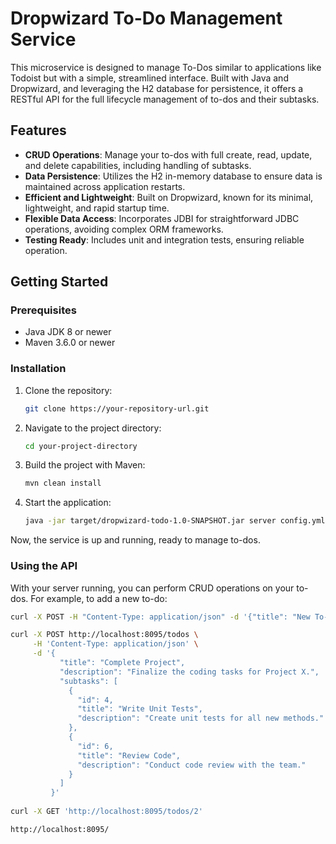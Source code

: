 # Dropwizard To-Do Management Service

This microservice is designed to manage To-Dos similar to applications like Todoist but with a simple, streamlined interface. Built with Java and Dropwizard, and leveraging the H2 database for persistence, it offers a RESTful API for the full lifecycle management of to-dos and their subtasks.

## Features

- **CRUD Operations**: Manage your to-dos with full create, read, update, and delete capabilities, including handling of subtasks.
- **Data Persistence**: Utilizes the H2 in-memory database to ensure data is maintained across application restarts.
- **Efficient and Lightweight**: Built on Dropwizard, known for its minimal, lightweight, and rapid startup time.
- **Flexible Data Access**: Incorporates JDBI for straightforward JDBC operations, avoiding complex ORM frameworks.
- **Testing Ready**: Includes unit and integration tests, ensuring reliable operation.

## Getting Started

### Prerequisites

- Java JDK 8 or newer
- Maven 3.6.0 or newer

### Installation

1. Clone the repository:
    ```bash
    git clone https://your-repository-url.git
    ```

2. Navigate to the project directory:
    ```bash
    cd your-project-directory
    ```

3. Build the project with Maven:
    ```bash
    mvn clean install
    ```

4. Start the application:
    ```bash
    java -jar target/dropwizard-todo-1.0-SNAPSHOT.jar server config.yml
    ```

Now, the service is up and running, ready to manage to-dos.

### Using the API

With your server running, you can perform CRUD operations on your to-dos. For example, to add a new to-do:

```bash
curl -X POST -H "Content-Type: application/json" -d '{"title": "New To-Do", "description": "Learn Dropwizard"}' http://localhost:8095/todos

curl -X POST http://localhost:8095/todos \
     -H 'Content-Type: application/json' \
     -d '{
           "title": "Complete Project",
           "description": "Finalize the coding tasks for Project X.",
           "subtasks": [
             {
               "id": 4,
               "title": "Write Unit Tests",
               "description": "Create unit tests for all new methods."
             },
             {
               "id": 6,
               "title": "Review Code",
               "description": "Conduct code review with the team."
             }
           ]
         }'
		 
curl -X GET 'http://localhost:8095/todos/2'		 

http://localhost:8095/

